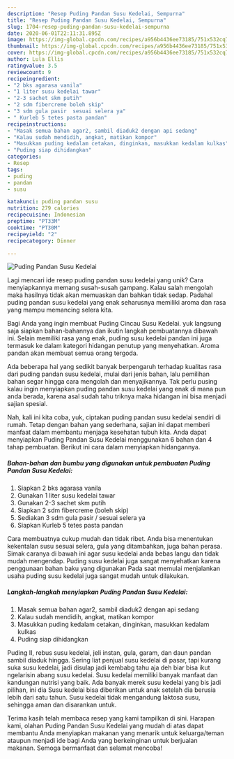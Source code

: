 ```yaml
---
description: "Resep Puding Pandan Susu Kedelai, Sempurna"
title: "Resep Puding Pandan Susu Kedelai, Sempurna"
slug: 1704-resep-puding-pandan-susu-kedelai-sempurna
date: 2020-06-01T22:11:31.895Z
image: https://img-global.cpcdn.com/recipes/a956b4436ee73185/751x532cq70/puding-pandan-susu-kedelai-foto-resep-utama.jpg
thumbnail: https://img-global.cpcdn.com/recipes/a956b4436ee73185/751x532cq70/puding-pandan-susu-kedelai-foto-resep-utama.jpg
cover: https://img-global.cpcdn.com/recipes/a956b4436ee73185/751x532cq70/puding-pandan-susu-kedelai-foto-resep-utama.jpg
author: Lula Ellis
ratingvalue: 3.5
reviewcount: 9
recipeingredient:
- "2 bks agarasa vanila"
- "1 liter susu kedelai tawar"
- "2-3 sachet skm putih"
- "2 sdm fibercreme boleh skip"
- "3 sdm gula pasir  sesuai selera ya"
- " Kurleb 5 tetes pasta pandan"
recipeinstructions:
- "Masak semua bahan agar2, sambil diaduk2 dengan api sedang"
- "Kalau sudah mendidih, angkat, matikan kompor"
- "Masukkan puding kedalam cetakan, dinginkan, masukkan kedalam kulkas"
- "Puding siap dihidangkan"
categories:
- Resep
tags:
- puding
- pandan
- susu

katakunci: puding pandan susu 
nutrition: 279 calories
recipecuisine: Indonesian
preptime: "PT33M"
cooktime: "PT30M"
recipeyield: "2"
recipecategory: Dinner

---
```



![Puding Pandan Susu Kedelai](https://img-global.cpcdn.com/recipes/a956b4436ee73185/751x532cq70/puding-pandan-susu-kedelai-foto-resep-utama.jpg)

Lagi mencari ide resep puding pandan susu kedelai yang unik? Cara menyiapkannya memang susah-susah gampang. Kalau salah mengolah maka hasilnya tidak akan memuaskan dan bahkan tidak sedap. Padahal puding pandan susu kedelai yang enak seharusnya memiliki aroma dan rasa yang mampu memancing selera kita.

Bagi Anda yang ingin membuat Puding Cincau Susu Kedelai. yuk langsung saja siapkan bahan-bahannya dan ikutin langkah pembuatannya dibawah ini. Selain memiliki rasa yang enak, puding susu kedelai pandan ini juga termasuk ke dalam kategori hidangan penutup yang menyehatkan. Aroma pandan akan membuat semua orang tergoda.

Ada beberapa hal yang sedikit banyak berpengaruh terhadap kualitas rasa dari puding pandan susu kedelai, mulai dari jenis bahan, lalu pemilihan bahan segar hingga cara mengolah dan menyajikannya. Tak perlu pusing kalau ingin menyiapkan puding pandan susu kedelai yang enak di mana pun anda berada, karena asal sudah tahu triknya maka hidangan ini bisa menjadi sajian spesial.


Nah, kali ini kita coba, yuk, ciptakan puding pandan susu kedelai sendiri di rumah. Tetap dengan bahan yang sederhana, sajian ini dapat memberi manfaat dalam membantu menjaga kesehatan tubuh kita. Anda dapat menyiapkan Puding Pandan Susu Kedelai menggunakan 6 bahan dan 4 tahap pembuatan. Berikut ini cara dalam menyiapkan hidangannya.

<!--inarticleads1-->

##### Bahan-bahan dan bumbu yang digunakan untuk pembuatan Puding Pandan Susu Kedelai:

1. Siapkan 2 bks agarasa vanila
1. Gunakan 1 liter susu kedelai tawar
1. Gunakan 2-3 sachet skm putih
1. Siapkan 2 sdm fibercreme (boleh skip)
1. Sediakan 3 sdm gula pasir / sesuai selera ya
1. Siapkan  Kurleb 5 tetes pasta pandan


Cara membuatnya cukup mudah dan tidak ribet. Anda bisa menentukan kekentalan susu sesuai selera, gula yang ditambahkan, juga bahan perasa. Simak caranya di bawah ini agar susu kedelai anda bebas langu dan tidak mudah mengendap. Puding susu kedelai juga sangat menyehatkan karena penggunaan bahan baku yang digunakan Pada saat memulai menjalankan usaha puding susu kedelai juga sangat mudah untuk dilakukan. 

<!--inarticleads2-->

##### Langkah-langkah menyiapkan Puding Pandan Susu Kedelai:

1. Masak semua bahan agar2, sambil diaduk2 dengan api sedang
1. Kalau sudah mendidih, angkat, matikan kompor
1. Masukkan puding kedalam cetakan, dinginkan, masukkan kedalam kulkas
1. Puding siap dihidangkan


Puding II, rebus susu kedelai, jeli instan, gula, garam, dan daun pandan sambil diaduk hingga. Sering liat penjual susu kedelai di pasar, tapi kurang suka susu kedelai, jadi disulap jadi kembabg tahu aja deh biar bisa ikut ngelarisin abang susu kedelai. Susu kedelai memiliki banyak manfaat dan kandungan nutrisi yang baik. Ada banyak merek susu kedelai yang bis jadi pilihan, ini dia Susu kedelai bisa diberikan untuk anak setelah dia berusia lebih dari satu tahun. Susu kedelai tidak mengandung laktosa susu, sehingga aman dan disarankan untuk. 

Terima kasih telah membaca resep yang kami tampilkan di sini. Harapan kami, olahan Puding Pandan Susu Kedelai yang mudah di atas dapat membantu Anda menyiapkan makanan yang menarik untuk keluarga/teman ataupun menjadi ide bagi Anda yang berkeinginan untuk berjualan makanan. Semoga bermanfaat dan selamat mencoba!
